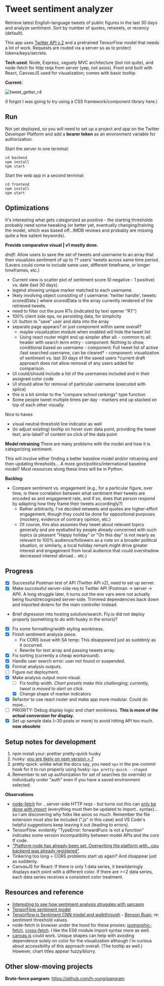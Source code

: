 # Tweet sentiment analyzer

Retrieve latest English-language tweets of public figures in the last 30 days and analyze sentiment. Sort by number of quotes, retweets, or recency (default). 

This app uses [Twitter API v.2](https://developer.twitter.com/en/docs/twitter-api) and a pretrained TensorFlow model that needs a lot of work. Requests are routed via a server so as to protect tokens/keys/secrets. 

**Tech used**: Node, Express, vaguely MVC architecture (but not quite), and node-fetch for http reqs from server (yep, not axios). Front end built with React, CanvasJS used for visualization; comes with basic tooltip.

**Current:**

![tweet_getter_r4](https://user-images.githubusercontent.com/102257735/193480968-e2f51b98-765a-4830-a3b0-350acfaed836.png)

(I forgot I was going to try using a CSS framework/component library here.)

## Run

Not yet deployed, so you will need to set up a project and app on the Twitter Developer Platform and add a **bearer token** as an environment variable for authorization.

Start the server in one terminal:

```
cd backend
npm install
npm start
```

Start the web app in a second terminal:

```
cd frontend
npm install
npm start
```

## Optimizations

It's interesting what gets categorized as positive - the starting thresholds probably need some tweaking (or better yet, eventually changing/training the model, which was based off...IMDB reviews and probably are missing quite a few salient keywords).

**Provide comparative visual | v1 mostly done.**

_draft_: Allow users to save the set of tweets and username to an array that then visualizes sentiment of up to ?? users' tweets across same time period. (Levers could come to include same user, different timeframe, or longer timeframes, etc.)

- Current view is scatter plot of sentiment score (0 negative - 1 positive) vs. date (last 30 days).
- legend showing unique marker matched to each username.
- likely involving object consisting of { username: 'twitter handle', tweets: scoredData } where scoredData is the array currently rendered of the retrieved tweets.
- need to filter out the pure RTs (indicated by text opener "RT")
- 100% client side ops, no persisting data, for simplicity
- UI: button to "save" user and data into the array
- separate page appears? or just component within same overall?
  - maybe visualization module when enabled will hide the tweet list
  - Using react router might end up simpler after all: - common to all: header with search term entry - component: Nothing to show, conditional based on username - component: Full tweet list of active /last searched username, can be cleared* - component: visualization of sentiment vs. last 30 days of the saved users
    *current draft approach does not allow removal of any users added for comparison.
- UI could/should include a list of the usernames included and in their assigned color code
- UI should allow for removal of particular username (executed with splice)
- this is a bit similar to the "compare school rankings" type function
- Some people tweet multiple times per day - markers end up stacked on top of each other visually.

Nice to haves

- visual neutral threshold line indicator as well
- (to adjust existing) tooltip on hover over data point, providing the tweet text; aria-label? of content on click of the data point

**Model retraining**
There are many problems with the model and how it is categorizing sentiment.

This will involve either finding a better baseline model and/or retraining and then updating thresholds... A more govt/politics/international baseline model? Most resources along these lines will be in Python.

**Backlog:**

- Compare sentiment vs. engagement (e.g., for a particular figure, over time, is there correlation between what sentiment their tweets are encoded as and engagement rate, and if so, does that person respond by adapting how they frame their tweets accordingly?)
  - Rather arbitrarily, I've decided retweets and quotes are higher-effort engagement, though they could be done for oppositional purposes (mockery, evidence of contrary opinion, etc.)
  - Of course, this also assumes they tweet about relevant topics generally and are eyeballed by people already concerned with such topics (a pleasant "Happy holiday" or "On this day" is not nearly as relevant to 100% audience/followers as a note on a broader political situation, or similarly, a local holiday remark might drive greater interest and engagement from local audience that could overshadow decreased interest abroad... etc.)

## Progress

- [x] Successful Postman test of API (Twitter API v2), need to set up server.
- [x] Make successful server-side req to Twitter API (Postman -> server -> API). A long struggle later, it turns out the env vars were not actually being found/recognized server-side. Trimmed dependencies back down and imported dotenv for the main controller instead.
- Brief digression into hosting solution/search. Fly.io did not deploy properly (something to do with husky in the errors)?
- [x] Fix some formatting/width styling wonkiness.
- [x] Finish sentiment analysis piece.
  - Fix CORS issue with SA temp: This disappeared just as suddenly as it occurred.
  - Rewrite for text array and passing tweets array.
- [x] Fix sorting (currently a cheap workaround).
- [x] Handle user search error: user not found or suspended.
- [x] Format analysis outputs.
- [ ] Figure out deployment.
- [x] Make analysis output more visual. 
  - [ ] Fix tooltip width. _Chart presets make this challenging; currently, tweet is moved to alert on click._
  - [x] Change shape of marker indicators
- [x] Refactor to use react router and make app more modular. Could do more...
- [ ] PRIORITY: Debug display logic and chart wonkiness. **This is more of the actual conversion for display.**
- [x] Set up sample data (~30 posts or more) to avoid hitting API too much. **now obsolete**

## Setup notes for development

1. npm install your: prettier pretty-quick husky
2. husky: [you are likely on npm version > 7](https://dev.to/maithanhdanh/configuration-for-husky-pre-commit-1fo5)
3. pretty-quick: unlike what the docs say, you need `npx` in the pre-commit hook for it to run properly using husky: `npx pretty-quick --staged`
4. Remember to set up authorization for set of searches (to override) or individually under "auth" even if you have a saved environment selected.

**Observations**

- [node-fetch](https://github.com/node-fetch/node-fetch/tree/2.x#readme) for ...server-side HTTP reqs - but turns out this can [only be done with import](https://stackoverflow.com/questions/69081410/error-err-require-esm-require-of-es-module-not-supported) (everything must then be updated to import.. syntax)... so I am discovering why folks like axios so much. Remember the file extension must also be included (".js" in this case) and VS Code's helpful suggestions keep leaving it out (leading to errors).
- TensorFlow: evidently "TypeError: forwardFunc is not a function" indicates some version incompatibility between model APIs and the core tf code.
- ["Platform node has already been set. Overwriting the platform with…cpu backend was already registered"](https://discuss.tensorflow.org/t/platform-node-has-already-been-set-overwriting-the-platform-with-cpu-backend-was-already-registered/4978)
- Tinkering too long = CORS problems start up again? And disappear just as suddenly.
- CanvasJS for React: If there is only 1 data series, it bewilderingly displays each point with a different color. If there are >=2 data series, each data series receives a consistent color treatment.

## Resources and reference

- [Interesting to see how sentiment analysis struggles with sarcasm](https://www.csc2.ncsu.edu/faculty/healey/tweet_viz/)
- [TensorFlow sentiment model](https://github.com/tensorflow/tfjs-examples/tree/master/sentiment)
- [Tensorflow.js Sentiment CNN model and walkthrough](https://towardsdatascience.com/twitter-sentiment-analysis-with-node-js-ae1ed8dd8fa7) - [Benson Ruan](https://github.com/bensonruan/), re: sentiment threshold values.
- node-fetch in browser under the hood for these proxies: [isomorphic-fetch](https://www.npmjs.com/package/isomorphic-fetch), [cross-fetch](https://github.com/lquixada/cross-fetch#why-not-isomorphic-fetch). I like the ES6 module import syntax more as well.
- [canvas.js](https://canvasjs.com/react-charts/scatter-point-chart-custom-marker/) could work. Unique shapes can help with avoiding dependence solely on color for the visualization although I'm curious about accessibility of this approach overall. (The tooltip as well.) However, chart titles appear fuzzy/blurry.

## Other slow-moving projects

**Brute-force pangram**: https://github.com/h-yung/pangram
